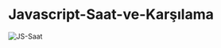 # Javascript-Saat-ve-Karşılama


![JS-Saat](https://user-images.githubusercontent.com/76761090/156689924-ee835dfe-cd19-4cc9-8973-ae22b1ff6d05.png)
